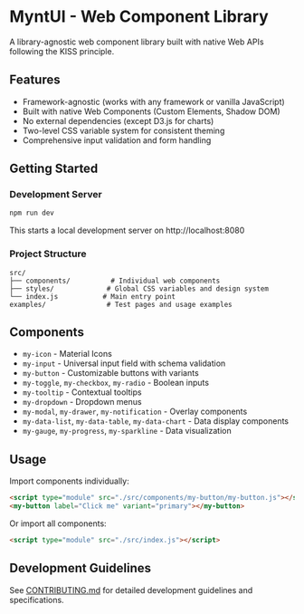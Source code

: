 # MyntUI - Web Component Library

A library-agnostic web component library built with native Web APIs following the KISS principle.

## Features

- Framework-agnostic (works with any framework or vanilla JavaScript)
- Built with native Web Components (Custom Elements, Shadow DOM)
- No external dependencies (except D3.js for charts)
- Two-level CSS variable system for consistent theming
- Comprehensive input validation and form handling

## Getting Started

### Development Server

```bash
npm run dev
```

This starts a local development server on http://localhost:8080

### Project Structure

```
src/
├── components/          # Individual web components
├── styles/             # Global CSS variables and design system
└── index.js           # Main entry point
examples/               # Test pages and usage examples
```

## Components

- `my-icon` - Material Icons
- `my-input` - Universal input field with schema validation
- `my-button` - Customizable buttons with variants
- `my-toggle`, `my-checkbox`, `my-radio` - Boolean inputs
- `my-tooltip` - Contextual tooltips
- `my-dropdown` - Dropdown menus
- `my-modal`, `my-drawer`, `my-notification` - Overlay components
- `my-data-list`, `my-data-table`, `my-data-chart` - Data display components
- `my-gauge`, `my-progress`, `my-sparkline` - Data visualization

## Usage

Import components individually:

```html
<script type="module" src="./src/components/my-button/my-button.js"></script>
<my-button label="Click me" variant="primary"></my-button>
```

Or import all components:

```html
<script type="module" src="./src/index.js"></script>
```

## Development Guidelines

See [CONTRIBUTING.md](./CONTRIBUTING.md) for detailed development guidelines and specifications.